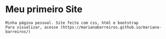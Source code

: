 # Meu primeiro Site

	Minha página pessoal. Site feito com css, html e bootstrap
	Para visualizar, acesse (https://marianabarreiros.github.io/mariana-barreiros/)